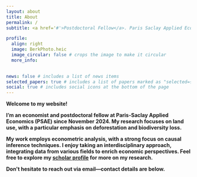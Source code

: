 ```yaml
---
layout: about
title: About
permalink: /
subtitle: <a href='#'>Postdoctoral Fellow</a>. Paris Saclay Applied Economics (PSAE). Université Paris-Saclay.

profile:
  align: right
  image: BerkPhoto.heic
  image_circular: false # crops the image to make it circular
  more_info: 
  

news: false # includes a list of news items
selected_papers: true # includes a list of papers marked as "selected={true}"
social: true # includes social icons at the bottom of the page
---
```


<strong> Welcome to my website! <strong> 

I’m an economist and postdoctoral fellow at Paris-Saclay Applied Economics (PSAE) since November 2024. My research focuses on land use, with a particular emphasis on deforestation and biodiversity loss.  

My work employs econometric analysis, with a strong focus on causal inference techniques. I enjoy taking an interdisciplinary approach, integrating data from various fields to enrich economic perspectives. Feel free to explore my [scholar profile](https://scholar.google.com/citations?user=8PtkCrEAAAAJ&hl=en&oi=ao) for more on my research. 

Don't hesitate to reach out via email—contact details are below.
